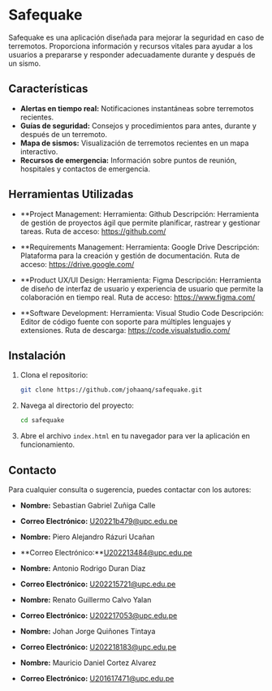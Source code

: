 # Safequake

Safequake es una aplicación diseñada para mejorar la seguridad en caso de terremotos. Proporciona información y recursos vitales para ayudar a los usuarios a prepararse y responder adecuadamente durante y después de un sismo.

## Características

- **Alertas en tiempo real:** Notificaciones instantáneas sobre terremotos recientes.
- **Guías de seguridad:** Consejos y procedimientos para antes, durante y después de un terremoto.
- **Mapa de sismos:** Visualización de terremotos recientes en un mapa interactivo.
- **Recursos de emergencia:** Información sobre puntos de reunión, hospitales y contactos de emergencia.

## Herramientas Utilizadas
- **Project Management:
Herramienta: Github
Descripción: Herramienta de gestión de proyectos ágil que permite planificar, rastrear y gestionar tareas.
Ruta de acceso: https://github.com/ 

- **Requirements Management:
Herramienta: Google Drive
Descripción: Plataforma para la creación y gestión de documentación.
Ruta de acceso: https://drive.google.com/ 

- **Product UX/UI Design:
Herramienta: Figma
Descripción: Herramienta de diseño de interfaz de usuario y experiencia de usuario que permite la colaboración en tiempo real.
Ruta de acceso: https://www.figma.com/ 

- **Software Development:
Herramienta: Visual Studio Code
Descripción: Editor de código fuente con soporte para múltiples lenguajes y extensiones.
Ruta de descarga: https://code.visualstudio.com/ 

## Instalación

1. Clona el repositorio:
    ```bash
    git clone https://github.com/johaanq/safequake.git
    ```
2. Navega al directorio del proyecto:
    ```bash
    cd safequake
    ```
3. Abre el archivo `index.html` en tu navegador para ver la aplicación en funcionamiento.

## Contacto

Para cualquier consulta o sugerencia, puedes contactar con los autores:

- **Nombre:** Sebastian Gabriel Zuñiga Calle
- **Correo Electrónico:** U20221b479@upc.edu.pe
  
- **Nombre:** Piero Alejandro Rázuri Ucañan
- **Correo Electrónico:**U202213484@upc.edu.pe
  
- **Nombre:** Antonio Rodrigo Duran Diaz
- **Correo Electrónico:** U202215721@upc.edu.pe
  
- **Nombre:** Renato Guillermo Calvo Yalan
- **Correo Electrónico:** U202217053@upc.edu.pe
  
- **Nombre:** Johan Jorge Quiñones Tintaya
- **Correo Electrónico:** U202218183@upc.edu.pe
  
- **Nombre:** Mauricio Daniel Cortez Alvarez
- **Correo Electrónico:** U201617471@upc.edu.pe
